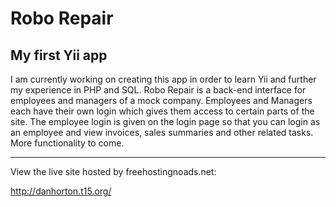 Robo Repair
=============================

My first Yii app
--------------------

I am currently working on creating this app in order to learn Yii and further my experience in PHP and SQL. Robo Repair is a
back-end interface for employees and managers of a mock company. Employees and Managers each have their own login which gives them access to certain parts of the site. The employee login is given on the login page so that you can login as an employee and view invoices, sales summaries and other related tasks. More functionality to come.

___________________________________

View the live site hosted by freehostingnoads.net:

http://danhorton.t15.org/
